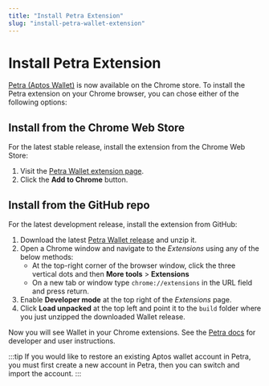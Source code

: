 ```yaml
---
title: "Install Petra Extension"
slug: "install-petra-wallet-extension"
---
```


# Install Petra Extension

[Petra (Aptos Wallet)](https://petra.app/) is now available on the Chrome store. To install the Petra extension on your Chrome browser, you can chose either of the following options:

## Install from the Chrome Web Store

For the latest stable release, install the extension from the Chrome Web Store:

1. Visit the [Petra Wallet extension page](https://chrome.google.com/webstore/detail/petra/ejjladinnckdgjemekebdpeokbikhfci).
2. Click the **Add to Chrome** button.

## Install from the GitHub repo

For the latest development release, install the extension from GitHub:

1. Download the latest [Petra Wallet release](https://github.com/aptos-labs/aptos-core/releases?q=wallet&expanded=true) and unzip it.
2. Open a Chrome window and navigate to the *Extensions* using any of the below methods:
    - At the top-right corner of the browser window, click the three vertical dots and then **More tools** > **Extensions**
    - On a new tab or window type `chrome://extensions` in the URL field and press return.
3. Enable **Developer mode** at the top right of the *Extensions* page.
4. Click **Load unpacked** at the top left and point it to the `build` folder where you just unzipped the downloaded Wallet release.

Now you will see Wallet in your Chrome extensions. See the [Petra docs](https://petra.app/docs/petra-intro) for developer and user instructions.

:::tip
If you would like to restore an existing Aptos wallet account in Petra, you must first create a new account in Petra, then you can switch and import the account.
:::
